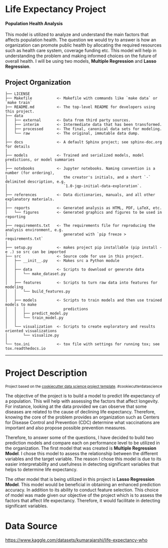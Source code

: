 Life Expectancy Project
==============================
#### Population Health Analysis
This model is utilized to analyze and understand the main factors that affects population health. The question we would try to answer is how an organization can promote public health by allocating the required resources such as health care system, coverage funding etc. This model will help in understanding the problem and making informed choices on the future of overall health. I will be using two models, **Multiple Regression** and **Lasso Regression**.


Project Organization
------------

    ├── LICENSE
    ├── Makefile           <- Makefile with commands like `make data` or `make train`
    ├── README.md          <- The top-level README for developers using this project.
    ├── data
    │   ├── external       <- Data from third party sources.
    │   ├── interim        <- Intermediate data that has been transformed.
    │   ├── processed      <- The final, canonical data sets for modeling.
    │   └── raw            <- The original, immutable data dump.
    │
    ├── docs               <- A default Sphinx project; see sphinx-doc.org for details
    │
    ├── models             <- Trained and serialized models, model predictions, or model summaries
    │
    ├── notebooks          <- Jupyter notebooks. Naming convention is a number (for ordering),
    │                         the creator's initials, and a short `-` delimited description, e.g.
    │                         `1.0-jqp-initial-data-exploration`.
    │
    ├── references         <- Data dictionaries, manuals, and all other explanatory materials.
    │
    ├── reports            <- Generated analysis as HTML, PDF, LaTeX, etc.
    │   └── figures        <- Generated graphics and figures to be used in reporting
    │
    ├── requirements.txt   <- The requirements file for reproducing the analysis environment, e.g.
    │                         generated with `pip freeze > requirements.txt`
    │
    ├── setup.py           <- makes project pip installable (pip install -e .) so src can be imported
    ├── src                <- Source code for use in this project.
    │   ├── __init__.py    <- Makes src a Python module
    │   │
    │   ├── data           <- Scripts to download or generate data
    │   │   └── make_dataset.py
    │   │
    │   ├── features       <- Scripts to turn raw data into features for modeling
    │   │   └── build_features.py
    │   │
    │   ├── models         <- Scripts to train models and then use trained models to make
    │   │   │                 predictions
    │   │   ├── predict_model.py
    │   │   └── train_model.py
    │   │
    │   └── visualization  <- Scripts to create exploratory and results oriented visualizations
    │       └── visualize.py
    │
    └── tox.ini            <- tox file with settings for running tox; see tox.readthedocs.io

--------
# Project Description


<p><small>Project based on the <a target="_blank" href="https://drivendata.github.io/cookiecutter-data-science/">cookiecutter data science project template</a>. #cookiecutterdatascience</small></p>

The objective of the project is to build a model to predict life expectancy of a population.  This will help with assessing the factors that affect longevity.  For instance, looking at the data provided we can observe that some diseases are related to the cause of declining life expectancy. Therefore, knowing the core of the problem provides an organization such as Centers for Disease Control and Prevention (CDC) determine what vaccinations are important and also propose possible prevention measures. 

Therefore, to answer some of the questions, I have decided to build two prediction models and compare each on performance level to be utilized in the organization. The first model that was created is **Multiple Regression Model**. I chose this model to assess the relationship between the different variables and the target variable. The reason I chose this model is due to its easier interpretability and usefulness in detecting significant variables that helps to determine life expectancy. 

The other model that is being utilized in this project is **Lasso Regression Model**. This model would be beneficial in obtaining an enhanced prediction accuracy. In addition to its ability to conduct feature selection. This choice of model was made given our objective of the project which is to assess the factors that affect life expectancy. Therefore, it would facilitate in detecting significant variables.


# Data Source
https://www.kaggle.com/datasets/kumarajarshi/life-expectancy-who